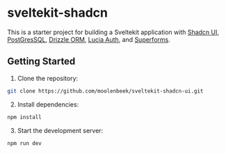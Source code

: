 # sveltekit-shadcn

This is a starter project for building a Sveltekit application with [Shadcn UI](https://ui.shadcn.com/), [PostGresSQL](https://www.postgresql.org/), [Drizzle ORM](https://drizzle.dev/), [Lucia Auth](https://github.com/lucia-auth/lucia), and [Superforms](https://superforms.rocks/).

## Getting Started

1. Clone the repository:

```bash
git clone https://github.com/moolenbeek/sveltekit-shadcn-ui.git
```

2. Install dependencies:

```bash
npm install
```

3. Start the development server:

```bash
npm run dev
```
